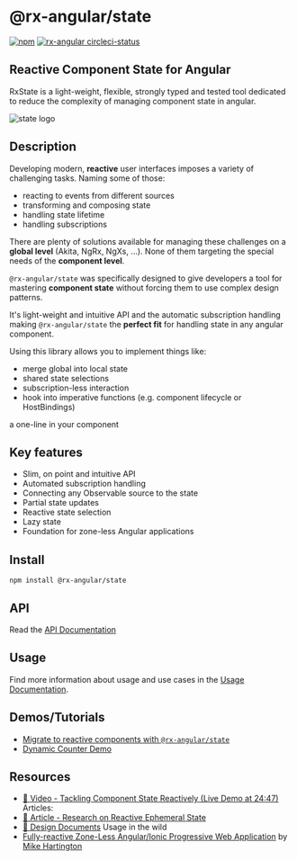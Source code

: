 # @rx-angular/state

[![npm](https://img.shields.io/npm/v/%40rx-angular%2Fstate.svg)](https://www.npmjs.com/package/%40rx-angular%2Fstate)
[![rx-angular circleci-status](https://circleci.com/gh/BioPhoton/rx-angular.svg?style=shield)](https://circleci.com/gh/BioPhoton/rx-angular)

## Reactive Component State for Angular

RxState is a light-weight, flexible, strongly typed and tested tool dedicated to reduce the complexity of managing component state in angular.

![state logo](https://raw.githubusercontent.com/BioPhoton/rx-angular/master/libs/state/images/state_logo.png)

## Description

Developing modern, **reactive** user interfaces imposes a variety of challenging tasks. Naming some of those:

- reacting to events from different sources
- transforming and composing state
- handling state lifetime
- handling subscriptions

There are plenty of solutions available for managing these challenges on a **global level** (Akita, NgRx, NgXs, ...).
None of them targeting the special needs of the **component level**.

`@rx-angular/state` was specifically designed to give developers a tool for mastering **component state** without forcing
them to use complex design patterns.

It's light-weight and intuitive API and the automatic subscription handling making `@rx-angular/state`
the **perfect fit** for handling state in any angular component.

Using this library allows you to implement things like:

- merge global into local state
- shared state selections
- subscription-less interaction
- hook into imperative functions (e.g. component lifecycle or HostBindings)

a one-line in your component

## Key features

- Slim, on point and intuitive API
- Automated subscription handling
- Connecting any Observable source to the state
- Partial state updates
- Reactive state selection
- Lazy state
- Foundation for zone-less Angular applications

## Install

`npm install @rx-angular/state`

## API

Read the [API Documentation](./docs/api.md)

## Usage

Find more information about usage and use cases in the [Usage Documentation](./docs/usage.md).

## Demos/Tutorials

- [Migrate to reactive components with `@rx-angular/state`](https://github.com/BioPhoton/rx-angular/tree/master/apps/state-demo/app/examples/demo-basics)
- [Dynamic Counter Demo](https://stackblitz.com/edit/rx-angular-state-counter-demo?file=src%2Fapp%2Fcounter%2Fcounter.component.ts)

## Resources

- [🎥 Video - Tackling Component State Reactively (Live Demo at 24:47)](https://www.youtube.com/watch?v=I8uaHMs8rw0)
  Articles:
- [💾 Article - Research on Reactive Ephemeral State](https://dev.to/rxjs/research-on-reactive-ephemeral-state-in-component-oriented-frameworks-38lk)
- [💾 Design Documents](https://hackmd.io/wVkWRc3XQWmtM6YcktRTrA)
  Usage in the wild
- [Fully-reactive Zone-Less Angular/Ionic Progressive Web Application](https://startrack-ng.web.app/search) by [Mike Hartington](https://twitter.com/mhartington)
